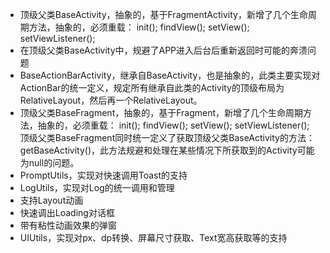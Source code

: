 - 顶级父类BaseActivity，抽象的，基于FragmentActivity，新增了几个生命周期方法，抽象的，必须重载：
        init();
        findView();
        setView();
        setViewListener();
 - 在顶级父类BaseActivity中，规避了APP进入后台后重新返回时可能的奔溃问题
 - BaseActionBarActivity，继承自BaseActivity，也是抽象的，此类主要实现对ActionBar的统一定义，规定所有继承自此类的Activity的顶级布局为RelativeLayout，然后再一个RelativeLayout。
 - 顶级父类BaseFragment，抽象的，基于Fragment，新增了几个生命周期方法，抽象的，必须重载：
        init();
        findView();
        setView();
        setViewListener();
 顶级父类BaseFragment同时统一定义了获取顶级父类BaseActivity的方法：getBaseActivity()，此方法规避和处理在某些情况下所获取到的Activity可能为null的问题。
 - PromptUtils，实现对快速调用Toast的支持
 - LogUtils，实现对Log的统一调用和管理
 - 支持Layout动画
 - 快速调出Loading对话框
 - 带有粘性动画效果的弹窗
 - UIUtils，实现对px、dp转换、屏幕尺寸获取、Text宽高获取等的支持

